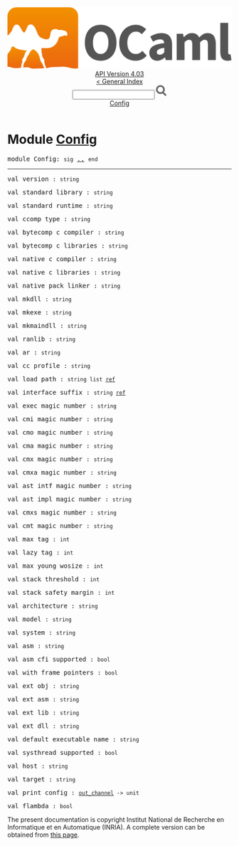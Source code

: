 <!-- ((! set title API !)) ((! set documentation !)) ((! set api !)) ((! set nobreadcrumb !)) -->
<div class="api"><header><nav class="toc brand"><a class="brand" href="https://ocaml.org/"><img src="colour-logo-gray.svg" class="svg" alt="OCaml"></a></nav><nav class="toc"><div class="toc_version"><a href="/docs" id="version-select">API Version 4.03</a></div><a href="index.html">&lt; General Index</a><div class="api_search"><input type="text" name="apisearch" id="api_search" oninput="mySearch(false);" onkeypress="this.oninput();" onclick="this.oninput();" onpaste="this.oninput();">
<img src="search_icon.svg" alt="Search" class="svg" onclick="mySearch(false)"></div>
<div id="search_results"></div><div class="toc_title"><a href="#top">Config</a></div><ul></ul></nav></header>

<h1>Module <a href="type_Config.html">Config</a></h1>

<pre><span class="keyword">module</span> Config: <code class="code"><span class="keyword">sig</span></code> <a href="Config.html">..</a> <code class="code"><span class="keyword">end</span></code></pre><hr width="100%">

<pre><span id="VALversion"><span class="keyword">val</span> version</span> : <code class="type">string</code></pre>
<pre><span id="VALstandard_library"><span class="keyword">val</span> standard_library</span> : <code class="type">string</code></pre>
<pre><span id="VALstandard_runtime"><span class="keyword">val</span> standard_runtime</span> : <code class="type">string</code></pre>
<pre><span id="VALccomp_type"><span class="keyword">val</span> ccomp_type</span> : <code class="type">string</code></pre>
<pre><span id="VALbytecomp_c_compiler"><span class="keyword">val</span> bytecomp_c_compiler</span> : <code class="type">string</code></pre>
<pre><span id="VALbytecomp_c_libraries"><span class="keyword">val</span> bytecomp_c_libraries</span> : <code class="type">string</code></pre>
<pre><span id="VALnative_c_compiler"><span class="keyword">val</span> native_c_compiler</span> : <code class="type">string</code></pre>
<pre><span id="VALnative_c_libraries"><span class="keyword">val</span> native_c_libraries</span> : <code class="type">string</code></pre>
<pre><span id="VALnative_pack_linker"><span class="keyword">val</span> native_pack_linker</span> : <code class="type">string</code></pre>
<pre><span id="VALmkdll"><span class="keyword">val</span> mkdll</span> : <code class="type">string</code></pre>
<pre><span id="VALmkexe"><span class="keyword">val</span> mkexe</span> : <code class="type">string</code></pre>
<pre><span id="VALmkmaindll"><span class="keyword">val</span> mkmaindll</span> : <code class="type">string</code></pre>
<pre><span id="VALranlib"><span class="keyword">val</span> ranlib</span> : <code class="type">string</code></pre>
<pre><span id="VALar"><span class="keyword">val</span> ar</span> : <code class="type">string</code></pre>
<pre><span id="VALcc_profile"><span class="keyword">val</span> cc_profile</span> : <code class="type">string</code></pre>
<pre><span id="VALload_path"><span class="keyword">val</span> load_path</span> : <code class="type">string list <a href="Pervasives.html#TYPEref">ref</a></code></pre>
<pre><span id="VALinterface_suffix"><span class="keyword">val</span> interface_suffix</span> : <code class="type">string <a href="Pervasives.html#TYPEref">ref</a></code></pre>
<pre><span id="VALexec_magic_number"><span class="keyword">val</span> exec_magic_number</span> : <code class="type">string</code></pre>
<pre><span id="VALcmi_magic_number"><span class="keyword">val</span> cmi_magic_number</span> : <code class="type">string</code></pre>
<pre><span id="VALcmo_magic_number"><span class="keyword">val</span> cmo_magic_number</span> : <code class="type">string</code></pre>
<pre><span id="VALcma_magic_number"><span class="keyword">val</span> cma_magic_number</span> : <code class="type">string</code></pre>
<pre><span id="VALcmx_magic_number"><span class="keyword">val</span> cmx_magic_number</span> : <code class="type">string</code></pre>
<pre><span id="VALcmxa_magic_number"><span class="keyword">val</span> cmxa_magic_number</span> : <code class="type">string</code></pre>
<pre><span id="VALast_intf_magic_number"><span class="keyword">val</span> ast_intf_magic_number</span> : <code class="type">string</code></pre>
<pre><span id="VALast_impl_magic_number"><span class="keyword">val</span> ast_impl_magic_number</span> : <code class="type">string</code></pre>
<pre><span id="VALcmxs_magic_number"><span class="keyword">val</span> cmxs_magic_number</span> : <code class="type">string</code></pre>
<pre><span id="VALcmt_magic_number"><span class="keyword">val</span> cmt_magic_number</span> : <code class="type">string</code></pre>
<pre><span id="VALmax_tag"><span class="keyword">val</span> max_tag</span> : <code class="type">int</code></pre>
<pre><span id="VALlazy_tag"><span class="keyword">val</span> lazy_tag</span> : <code class="type">int</code></pre>
<pre><span id="VALmax_young_wosize"><span class="keyword">val</span> max_young_wosize</span> : <code class="type">int</code></pre>
<pre><span id="VALstack_threshold"><span class="keyword">val</span> stack_threshold</span> : <code class="type">int</code></pre>
<pre><span id="VALstack_safety_margin"><span class="keyword">val</span> stack_safety_margin</span> : <code class="type">int</code></pre>
<pre><span id="VALarchitecture"><span class="keyword">val</span> architecture</span> : <code class="type">string</code></pre>
<pre><span id="VALmodel"><span class="keyword">val</span> model</span> : <code class="type">string</code></pre>
<pre><span id="VALsystem"><span class="keyword">val</span> system</span> : <code class="type">string</code></pre>
<pre><span id="VALasm"><span class="keyword">val</span> asm</span> : <code class="type">string</code></pre>
<pre><span id="VALasm_cfi_supported"><span class="keyword">val</span> asm_cfi_supported</span> : <code class="type">bool</code></pre>
<pre><span id="VALwith_frame_pointers"><span class="keyword">val</span> with_frame_pointers</span> : <code class="type">bool</code></pre>
<pre><span id="VALext_obj"><span class="keyword">val</span> ext_obj</span> : <code class="type">string</code></pre>
<pre><span id="VALext_asm"><span class="keyword">val</span> ext_asm</span> : <code class="type">string</code></pre>
<pre><span id="VALext_lib"><span class="keyword">val</span> ext_lib</span> : <code class="type">string</code></pre>
<pre><span id="VALext_dll"><span class="keyword">val</span> ext_dll</span> : <code class="type">string</code></pre>
<pre><span id="VALdefault_executable_name"><span class="keyword">val</span> default_executable_name</span> : <code class="type">string</code></pre>
<pre><span id="VALsysthread_supported"><span class="keyword">val</span> systhread_supported</span> : <code class="type">bool</code></pre>
<pre><span id="VALhost"><span class="keyword">val</span> host</span> : <code class="type">string</code></pre>
<pre><span id="VALtarget"><span class="keyword">val</span> target</span> : <code class="type">string</code></pre>
<pre><span id="VALprint_config"><span class="keyword">val</span> print_config</span> : <code class="type"><a href="Pervasives.html#TYPEout_channel">out_channel</a> -&gt; unit</code></pre>
<pre><span id="VALflambda"><span class="keyword">val</span> flambda</span> : <code class="type">bool</code></pre><div class="copyright">The present documentation is copyright Institut National de Recherche en Informatique et en Automatique (INRIA). A complete version can be obtained from <a href="http://caml.inria.fr/pub/docs/manual-ocaml/">this page</a>.</div></div>